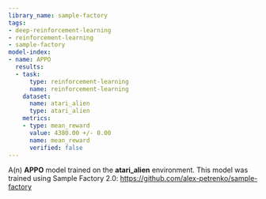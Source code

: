 ```yaml
---
library_name: sample-factory
tags:
- deep-reinforcement-learning
- reinforcement-learning
- sample-factory
model-index:
- name: APPO
  results:
  - task:
      type: reinforcement-learning
      name: reinforcement-learning
    dataset:
      name: atari_alien
      type: atari_alien
    metrics:
    - type: mean_reward
      value: 4380.00 +/- 0.00
      name: mean_reward
      verified: false
---
```


A(n) **APPO** model trained on the **atari_alien** environment.
This model was trained using Sample Factory 2.0: https://github.com/alex-petrenko/sample-factory
    